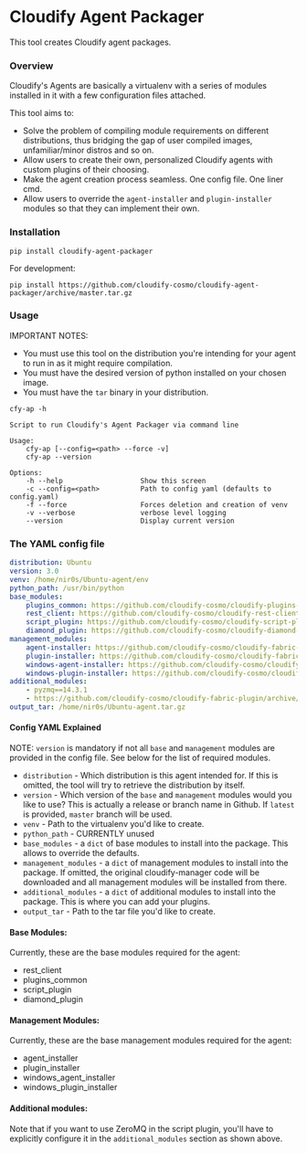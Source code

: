 Cloudify Agent Packager
=======================

This tool creates Cloudify agent packages.

### Overview

Cloudify's Agents are basically a virtualenv with a series of modules installed in it with a few configuration files attached.

This tool aims to:
- Solve the problem of compiling module requirements on different distributions, thus bridging the gap of user compiled images, unfamiliar/minor distros and so on.
- Allow users to create their own, personalized Cloudify agents with custom plugins of their choosing.
- Make the agent creation process seamless. One config file. One liner cmd.
- Allow users to override the `agent-installer` and `plugin-installer` modules so that they can implement their own.


### Installation

```shell
pip install cloudify-agent-packager
```

For development:

```shell
pip install https://github.com/cloudify-cosmo/cloudify-agent-packager/archive/master.tar.gz
```

### Usage

IMPORTANT NOTES:

- You must use this tool on the distribution you're intending for your agent to run in as it might require compilation.
- You must have the desired version of python installed on your chosen image.
- You must have the `tar` binary in your distribution.

```shell
cfy-ap -h

Script to run Cloudify's Agent Packager via command line

Usage:
    cfy-ap [--config=<path> --force -v]
    cfy-ap --version

Options:
    -h --help                   Show this screen
    -c --config=<path>          Path to config yaml (defaults to config.yaml)
    -f --force                  Forces deletion and creation of venv
    -v --verbose                verbose level logging
    --version                   Display current version
```


### The YAML config file

```yaml
distribution: Ubuntu
version: 3.0
venv: /home/nir0s/Ubuntu-agent/env
python_path: /usr/bin/python
base_modules:
    plugins_common: https://github.com/cloudify-cosmo/cloudify-plugins-common/archive/3.1m4.tar.gz
    rest_client: https://github.com/cloudify-cosmo/cloudify-rest-client/archive/3.1m4.tar.gz
    script_plugin: https://github.com/cloudify-cosmo/cloudify-script-plugin/archive/1.1m4.tar.gz
    diamond_plugin: https://github.com/cloudify-cosmo/cloudify-diamond-plugin/archive/1.1m4.tar.gz
management_modules:
    agent-installer: https://github.com/cloudify-cosmo/cloudify-fabric-plugin/archive/1.1m4.tar.gz
    plugin-installer: https://github.com/cloudify-cosmo/cloudify-fabric-plugin/archive/1.1m4.tar.gz
    windows-agent-installer: https://github.com/cloudify-cosmo/cloudify-fabric-plugin/archive/1.1m4.tar.gz
    windows-plugin-installer: https://github.com/cloudify-cosmo/cloudify-fabric-plugin/archive/1.1m4.tar.gz
additional_modules:
    - pyzmq==14.3.1
    - https://github.com/cloudify-cosmo/cloudify-fabric-plugin/archive/1.1m4.tar.gz
output_tar: /home/nir0s/Ubuntu-agent.tar.gz
```

#### Config YAML Explained

NOTE: `version` is mandatory if not all `base` and `management` modules are provided in the config file. See below for the list of required modules.

- `distribution` - Which distribution is this agent intended for. If this is omitted, the tool will try to retrieve the distribution by itself.
- `version` - Which version of the `base` and `management` modules would you like to use? This is actually a release or branch name in Github. If `latest` is provided, `master` branch will be used.
- `venv` - Path to the virtualenv you'd like to create.
- `python_path` - CURRENTLY unused
- `base_modules` - a `dict` of base modules to install into the package. This allows to override the defaults.
- `management_modules` - a `dict` of management modules to install into the package. If omitted, the original cloudify-manager code will be downloaded and all management modules will be installed from there.
- `additional_modules` - a `dict` of additional modules to install into the package. This is where you can add your plugins.
- `output_tar` - Path to the tar file you'd like to create.

#### Base Modules:

Currently, these are the base modules required for the agent:

- rest_client
- plugins_common
- script_plugin
- diamond_plugin

#### Management Modules:

Currently, these are the base management modules required for the agent:

- agent_installer
- plugin_installer
- windows_agent_installer
- windows_plugin_installer

#### Additional modules:

Note that if you want to use ZeroMQ in the script plugin, you'll have to explicitly configure it in the `additional_modules` section as shown above.